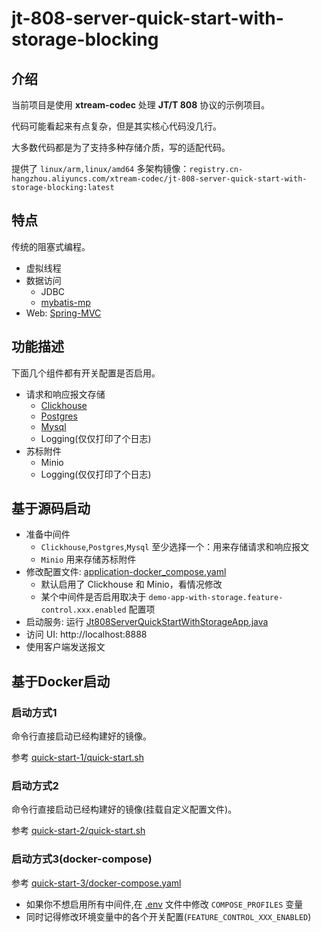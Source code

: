 # jt-808-server-quick-start-with-storage-blocking

## 介绍

当前项目是使用 **xtream-codec** 处理 **JT/T 808** 协议的示例项目。

代码可能看起来有点复杂，但是其实核心代码没几行。

大多数代码都是为了支持多种存储介质，写的适配代码。

提供了 `linux/arm,linux/amd64` 多架构镜像：`registry.cn-hangzhou.aliyuncs.com/xtream-codec/jt-808-server-quick-start-with-storage-blocking:latest`

## 特点

传统的阻塞式编程。

- 虚拟线程
- 数据访问
    - JDBC
    - [mybatis-mp](https://mybatis-mp.cn/)
- Web: [Spring-MVC](https://docs.spring.io/spring-boot/reference/web/servlet.html)

## 功能描述

下面几个组件都有开关配置是否启用。

- 请求和响应报文存储
    - [Clickhouse](docker/quick-start-3/init.d/clickhouse/init-clickhouse.sql)
    - [Postgres](docker/quick-start-3/init.d/postgres/init-postgres.sql)
    - [Mysql](docker/quick-start-3/init.d/mysql/init-mysql.sql)
    - Logging(仅仅打印了个日志)
- 苏标附件
    - Minio
    - Logging(仅仅打印了个日志)

## 基于源码启动

- 准备中间件
    - `Clickhouse`,`Postgres`,`Mysql` 至少选择一个：用来存储请求和响应报文
    - `Minio` 用来存储苏标附件
- 修改配置文件: [application-docker_compose.yaml](src/main/resources/application-docker_compose.yaml)
    - 默认启用了 Clickhouse 和 Minio，看情况修改
    - 某个中间件是否启用取决于 `demo-app-with-storage.feature-control.xxx.enabled` 配置项
- 启动服务: 运行 [Jt808ServerQuickStartWithStorageApp.java](src/main/java/io/github/hylexus/xtream/quickstart/ext/jt808/withstorage/Jt808ServerQuickStartWithStorageApp.java)
- 访问 UI: http://localhost:8888
- 使用客户端发送报文

## 基于Docker启动

### 启动方式1

命令行直接启动已经构建好的镜像。

参考 [quick-start-1/quick-start.sh](docker/quick-start-1/quick-start.sh)

### 启动方式2

命令行直接启动已经构建好的镜像(挂载自定义配置文件)。

参考 [quick-start-2/quick-start.sh](docker/quick-start-2/quick-start.sh)

### 启动方式3(docker-compose)

参考 [quick-start-3/docker-compose.yaml](docker/quick-start-3/docker-compose.yaml)

- 如果你不想启用所有中间件,在 [.env](docker/quick-start-3/.env) 文件中修改 `COMPOSE_PROFILES` 变量
- 同时记得修改环境变量中的各个开关配置(`FEATURE_CONTROL_XXX_ENABLED`)

